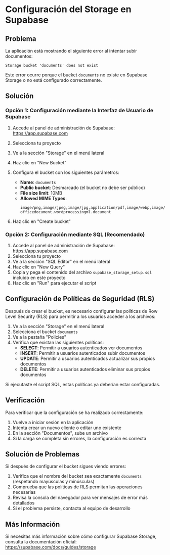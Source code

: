# Configuración del Storage en Supabase

## Problema

La aplicación está mostrando el siguiente error al intentar subir documentos:

```
Storage bucket 'documents' does not exist
```

Este error ocurre porque el bucket `documents` no existe en Supabase Storage o no está configurado correctamente.

## Solución

### Opción 1: Configuración mediante la Interfaz de Usuario de Supabase

1. Accede al panel de administración de Supabase: https://app.supabase.com
2. Selecciona tu proyecto
3. Ve a la sección "Storage" en el menú lateral
4. Haz clic en "New Bucket"
5. Configura el bucket con los siguientes parámetros:
   - **Name**: `documents`
   - **Public bucket**: Desmarcado (el bucket no debe ser público)
   - **File size limit**: 10MB
   - **Allowed MIME Types**: 
     ```
     image/png,image/jpeg,image/jpg,application/pdf,image/webp,image/gif,application/msword,application/vnd.openxmlformats-officedocument.wordprocessingml.document
     ```

6. Haz clic en "Create bucket"

### Opción 2: Configuración mediante SQL (Recomendado)

1. Accede al panel de administración de Supabase: https://app.supabase.com
2. Selecciona tu proyecto
3. Ve a la sección "SQL Editor" en el menú lateral
4. Haz clic en "New Query"
5. Copia y pega el contenido del archivo `supabase_storage_setup.sql` incluido en este proyecto
6. Haz clic en "Run" para ejecutar el script

## Configuración de Políticas de Seguridad (RLS)

Después de crear el bucket, es necesario configurar las políticas de Row Level Security (RLS) para permitir a los usuarios acceder a los archivos:

1. Ve a la sección "Storage" en el menú lateral
2. Selecciona el bucket `documents`
3. Ve a la pestaña "Policies"
4. Verifica que existan las siguientes políticas:
   - **SELECT**: Permitir a usuarios autenticados ver documentos
   - **INSERT**: Permitir a usuarios autenticados subir documentos
   - **UPDATE**: Permitir a usuarios autenticados actualizar sus propios documentos
   - **DELETE**: Permitir a usuarios autenticados eliminar sus propios documentos

Si ejecutaste el script SQL, estas políticas ya deberían estar configuradas.

## Verificación

Para verificar que la configuración se ha realizado correctamente:

1. Vuelve a iniciar sesión en la aplicación
2. Intenta crear un nuevo cliente o editar uno existente
3. En la sección "Documentos", sube un archivo
4. Si la carga se completa sin errores, la configuración es correcta

## Solución de Problemas

Si después de configurar el bucket sigues viendo errores:

1. Verifica que el nombre del bucket sea exactamente `documents` (respetando mayúsculas y minúsculas)
2. Comprueba que las políticas de RLS permitan las operaciones necesarias
3. Revisa la consola del navegador para ver mensajes de error más detallados
4. Si el problema persiste, contacta al equipo de desarrollo

## Más Información

Si necesitas más información sobre cómo configurar Supabase Storage, consulta la documentación oficial:
https://supabase.com/docs/guides/storage 